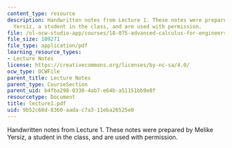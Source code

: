 ```yaml
---
content_type: resource
description: Handwritten notes from Lecture 1. These notes were prepared by Melike
  Yersiz, a student in the class, and are used with permission.
file: /ol-ocw-studio-app/courses/18-075-advanced-calculus-for-engineers-fall-2004/9b52c68d8360aadac7a311eba26525e0_lecture1.pdf
file_size: 109271
file_type: application/pdf
learning_resource_types:
- Lecture Notes
license: https://creativecommons.org/licenses/by-nc-sa/4.0/
ocw_type: OCWFile
parent_title: Lecture Notes
parent_type: CourseSection
parent_uid: b4fba298-0330-4ab7-e64b-a51151bb9e8f
resourcetype: Document
title: lecture1.pdf
uid: 9b52c68d-8360-aada-c7a3-11eba26525e0
---
```

Handwritten notes from Lecture 1. These notes were prepared by Melike Yersiz, a student in the class, and are used with permission.
